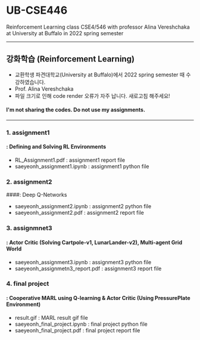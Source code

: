 # UB-CSE446
Reinforcement Learning class CSE4/546 with professor Alina Vereshchaka at University at Buffalo in 2022 spring semester 

-----------
## 강화학습 (Reinforcement Learning)
- 교환학생 파견대학교(University at Buffalo)에서 2022 spring semester 때 수강하였습니다. 
- Prof. Alina Vereshchaka
- 파일 크기로 인해 code render 오류가 자주 납니다. 새로고침 해주세요!
#### I'm not sharing the codes. Do not use my assignments. 
-----------
### 1. assignment1 
#### : Defining and Solving RL Environments
- RL_Assignment1.pdf : assignment1 report file 
- saeyeonh_assignment1.ipynb : assignment1 python file 

### 2. assignment2 
####: Deep Q-Networks
- saeyeonh_assignment2.ipynb : assignment2 python file 
- saeyeonh_assignment2.pdf : assignment2 report file

### 3. assignmnet3 
#### : Actor Critic (Solving Cartpole-v1, LunarLander-v2), Multi-agent Grid World 
- saeyeonh_assignment3.ipynb : assignment3 python file 
- saeyeonh_assignmetn3_report.pdf : assignment3 report file 

### 4. final project 
#### : Cooperative MARL using Q-learning & Actor Critic (Using PressurePlate Environment) 
- result.gif : MARL result gif file 
- saeyeonh_final_project.ipynb : final project python file 
- saeyeonh_final_project.pdf : final project report file 

